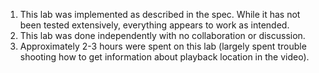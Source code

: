 1. This lab was implemented as described in the spec. While it has not been tested extensively, everything appears to work as intended.
2. This lab was done independently with no collaboration or discussion.
3. Approximately 2-3 hours were spent on this lab (largely spent trouble shooting how to get information about playback location in the video).